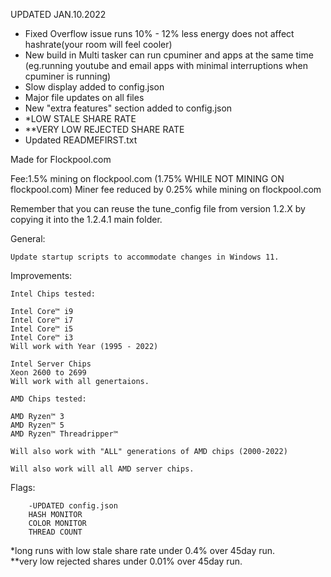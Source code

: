 UPDATED JAN.10.2022

- Fixed Overflow issue runs 10% - 12% less energy does not affect hashrate(your room will feel cooler)
- New build in Multi tasker can run cpuminer and apps at the same time (eg.running youtube and email apps with minimal interruptions when cpuminer is running)
- Slow display added to config.json
- Major file updates on all files
- New "extra features" section added to config.json
- *LOW STALE SHARE RATE 
- **VERY LOW REJECTED SHARE RATE
- Updated READMEFIRST.txt


Made for Flockpool.com

Fee:1.5% mining on flockpool.com (1.75% WHILE NOT MINING ON flockpool.com)
Miner fee reduced by 0.25% while mining on flockpool.com 

Remember that you can reuse the tune_config file from version 1.2.X by copying it into the 1.2.4.1 main folder.

General:

    Update startup scripts to accommodate changes in Windows 11.
    
Improvements:
    
    Intel Chips tested:

    Intel Core™ i9
    Intel Core™ i7 
    Intel Core™ i5
    Intel Core™ i3
    Will work with Year (1995 - 2022)

    Intel Server Chips
    Xeon 2600 to 2699 
    Will work with all genertaions. 

    AMD Chips tested:
    
    AMD Ryzen™ 3
    AMD Ryzen™ 5
    AMD Ryzen™ Threadripper™
    
    Will also work with "ALL" generations of AMD chips (2000-2022)

    Will also work will all AMD server chips.
  
Flags:

        -UPDATED config.json
        HASH MONITOR
        COLOR MONITOR
        THREAD COUNT
        
*long runs with low stale share rate under 0.4% over 45day run.  
**very low rejected shares under 0.01% over 45day run. 
